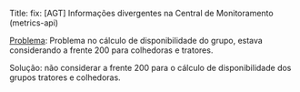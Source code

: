 Title: fix: [AGT] Informações divergentes na Central de Monitoramento (metrics-api)

[Problema](https://app.asana.com/1/1207270466405835/project/1209645599538636/task/1210030785137279?focus=true):
Problema no cálculo de disponibilidade do grupo, estava considerando a frente 200 para colhedoras e tratores.

Solução: não considerar a frente 200 para o cálculo de disponibilidade dos grupos tratores e colhedoras.
